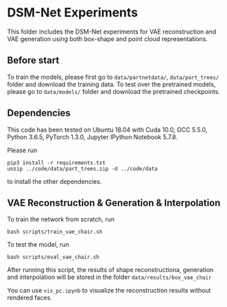# DSM-Net Experiments
This folder includes the DSM-Net experiments for VAE reconstruction and VAE generation using both box-shape and point cloud representations.

## Before start
To train the models, please first go to `data/partnetdata/`, `data/part_trees/` folder and download the training data.
To test over the pretrained models, please go to `data/models/` folder and download the pretrained checkpoints.

## Dependencies
This code has been tested on Ubuntu 18.04 with Cuda 10.0, GCC 5.5.0, Python 3.6.5, PyTorch 1.3.0, Jupyter IPython Notebook 5.7.8.

Please run
    
    pip3 install -r requirements.txt
    unzip ../code/data/part_trees.zip -d ../code/data


to install the other dependencies.


## VAE Reconstruction & Generation & Interpolation
To train the network from scratch, run 

    bash scripts/train_vae_chair.sh

To test the model, run

    bash scripts/eval_vae_chair.sh

After running this script, the results of shape reconstructiona, generation and interpolation will be stored in the folder `data/results/box_vae_chair`

You can use `vis_pc.ipynb` to visualize the reconstruction results without rendered faces.


